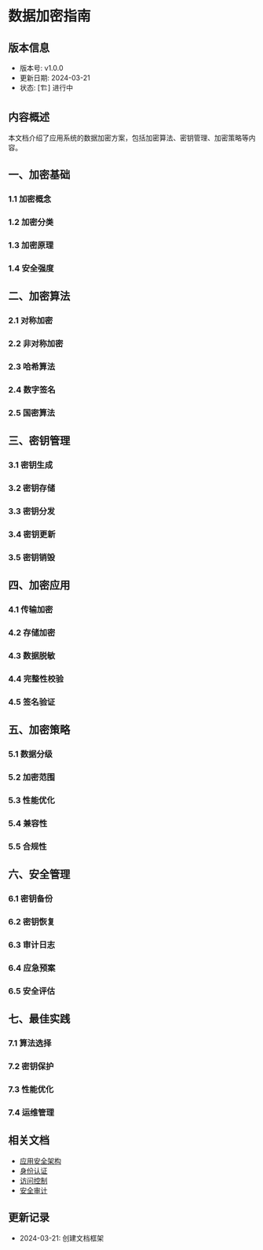 # 数据加密指南

## 版本信息
- 版本号: v1.0.0
- 更新日期: 2024-03-21
- 状态: [🏗️] 进行中

## 内容概述
本文档介绍了应用系统的数据加密方案，包括加密算法、密钥管理、加密策略等内容。

## 一、加密基础
### 1.1 加密概念
### 1.2 加密分类
### 1.3 加密原理
### 1.4 安全强度

## 二、加密算法
### 2.1 对称加密
### 2.2 非对称加密
### 2.3 哈希算法
### 2.4 数字签名
### 2.5 国密算法

## 三、密钥管理
### 3.1 密钥生成
### 3.2 密钥存储
### 3.3 密钥分发
### 3.4 密钥更新
### 3.5 密钥销毁

## 四、加密应用
### 4.1 传输加密
### 4.2 存储加密
### 4.3 数据脱敏
### 4.4 完整性校验
### 4.5 签名验证

## 五、加密策略
### 5.1 数据分级
### 5.2 加密范围
### 5.3 性能优化
### 5.4 兼容性
### 5.5 合规性

## 六、安全管理
### 6.1 密钥备份
### 6.2 密钥恢复
### 6.3 审计日志
### 6.4 应急预案
### 6.5 安全评估

## 七、最佳实践
### 7.1 算法选择
### 7.2 密钥保护
### 7.3 性能优化
### 7.4 运维管理

## 相关文档
- [应用安全架构](01_应用安全架构.md)
- [身份认证](02_身份认证.md)
- [访问控制](03_访问控制.md)
- [安全审计](05_安全审计.md)

## 更新记录
- 2024-03-21: 创建文档框架 